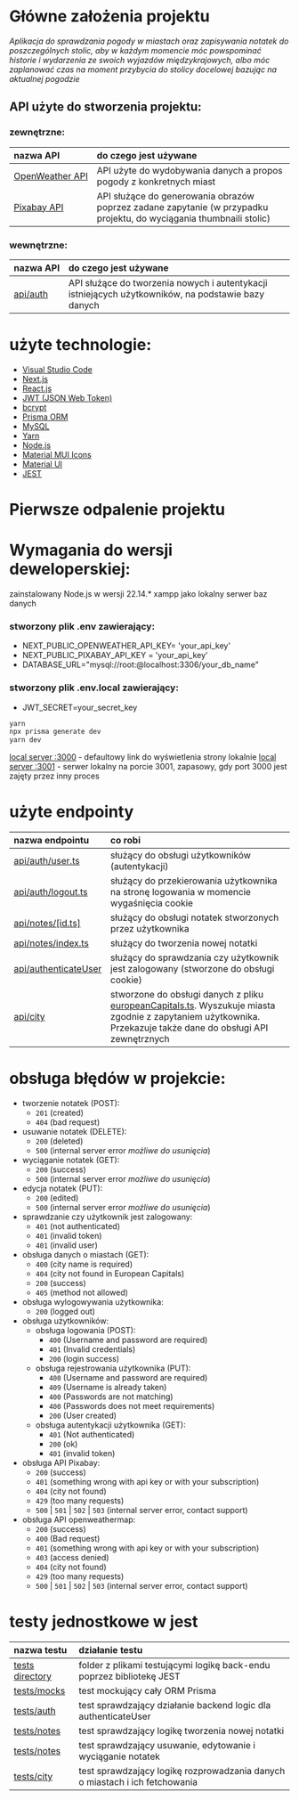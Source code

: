 # Główne założenia projektu

_Aplikacja do sprawdzania pogody w miastach oraz zapisywania notatek do poszczególnych stolic, aby w każdym momencie móc powspominać historie i wydarzenia ze swoich wyjazdów międzykrajowych, albo móc zaplanować czas na moment przybycia do stolicy docelowej bazując na aktualnej pogodzie_

## API użyte do stworzenia projektu:

### zewnętrzne:
| nazwa API | do czego jest używane |
|:----------|:----------------------|
|[OpenWeather&nbsp;API](https://openweathermap.org/api)  | API użyte do wydobywania danych a propos pogody z konkretnych miast
|[Pixabay API](https://pixabay.com/api/docs/)       | API służące do generowania obrazów poprzez zadane zapytanie (w przypadku projektu, do wyciągania thumbnaili stolic)

### wewnętrzne:
| nazwa&nbsp;API | do czego jest używane |
|:----------|:-----------------------|
|[api/auth](./src/pages/api/auth/user.ts) | API służące do tworzenia nowych i autentykacji istniejących użytkowników, na podstawie bazy danych

# użyte technologie:

- [Visual Studio Code](https://code.visualstudio.com/)
- [Next.js](http://nextjs.org)
- [React.js](https://react.dev/)
- [JWT (JSON Web Token)](https://www.npmjs.com/package/jsonwebtoken)
- [bcrypt](https://www.npmjs.com/package/bcrypt)
- [Prisma ORM](https://www.prisma.io/)
- [MySQL](https://www.mysql.com/)
- [Yarn](https://yarnpkg.com/)
- [Node.js](https://nodejs.org/en)
- [Material MUI Icons](https://mui.com/material-ui/material-icons/)
- [Material UI](https://mui.com/material-ui/)
- [JEST](https://jestjs.io/docs/getting-started)

# Pierwsze odpalenie projektu

# Wymagania do wersji deweloperskiej:

 zainstalowany Node.js w wersji 22.14.*
 xampp jako lokalny serwer baz danych

### stworzony plik .env zawierający:
 - NEXT_PUBLIC_OPENWEATHER_API_KEY= 'your_api_key'
 - NEXT_PUBLIC_PIXABAY_API_KEY = 'your_api_key'
 - DATABASE_URL="mysql://root:@localhost:3306/your_db_name"

### stworzony plik .env.local zawierający:
 - JWT_SECRET=your_secret_key
```bash
yarn
npx prisma generate dev
yarn dev
```

[local server :3000](http://localhost:3000) - defaultowy link do wyświetlenia strony lokalnie
[local server :3001](http://localhost:3001) - serwer lokalny na porcie 3001, zapasowy, gdy port 3000 jest zajęty przez inny proces

# użyte endpointy
|nazwa endpointu|co robi|
|:---------------|:-------|
|[api/auth/user.ts](./src/pages/api/auth/user.ts)               |służący do obsługi użytkowników (autentykacji)                                                                                                                                                  |
|[api/auth/logout.ts](./src/pages/api/auth/logout.ts)           | służący do przekierowania użytkownika na stronę logowania w momencie wygaśnięcia cookie                                                                                                        |
|[api/notes/[id.ts]](./src/pages/api/notes/[id].ts)             |służący do obsługi notatek stworzonych przez użytkownika                                                                                                                                        |
| [api/notes/index.ts](./src/pages/api/notes/index.ts)          | służący do tworzenia nowej notatki                                                                                                                                                             |
| [api/authenticateUser](./src/pages/api/authenticateUser.ts)   |służący do sprawdzania czy użytkownik jest zalogowany (stworzone do obsługi cookie)                                                                                                             |
| [api/city](./src/pages/api/city.ts)                           | stworzone do obsługi danych z pliku [europeanCapitals.ts](./src/data/europeanCapitals.ts). Wyszukuje miasta zgodnie z zapytaniem użytkownika. Przekazuje także dane do obsługi API zewnętrznych|

# obsługa błędów w projekcie:
- tworzenie notatek (POST):
    - `201` (created)
    - `404` (bad request)
- usuwanie notatek (DELETE):
    - `200` (deleted)
    - `500` (internal server error _możliwe do usunięcia_)
- wyciąganie notatek (GET):
    - `200` (success)
    - `500` (internal server error _możliwe do usunięcia_)
- edycja notatek (PUT):
    - `200` (edited)
    - `500` (internal server error _możliwe do usunięcia_)
- sprawdzanie czy użytkownik jest zalogowany:
    - `401` (not authenticated)
    - `401` (invalid token)
    - `401` (invalid user)
- obsługa danych o miastach (GET):
    - `400` (city name is required)
    - `404` (city not found in European Capitals)
    - `200` (success)
    - `405` (method not allowed)
- obsługa wylogowywania użytkownika:
    - `200` (logged out)
- obsługa użytkowników:
    - obsługa logowania (POST):
        - `400` (Username and password are required)
        - `401` (Invalid credentials)
        - `200` (login success)
    - obsługa rejestrowania użytkownika (PUT):
        - `400` (Username and password are required)
        - `409` (Username is already taken)
        - `400` (Passwords are not matching)
        - `400` (Passwords does not meet requirements)
        - `200` (User created)
    - obsługa autentykacji użytkownika (GET):
        - `401` (Not authenticated)
        - `200` (ok)
        - `401` (invalid token)
- obsługa API Pixabay:
    - `200` (success)
    - `401` (something wrong with api key or with your subscription)
    - `404` (city not found)
    - `429` (too many requests)
    - `500` | `501` | `502` | `503` (internal server error, contact support)
- obsługa API openweathermap:
    - `200` (success)
    - `400` (Bad request)
    - `401` (something wrong with api key or with your subscription)
    - `403` (access denied)
    - `404` (city not found)
    - `429` (too many requests)
    - `500` | `501` | `502` | `503` (internal server error, contact support)

# testy jednostkowe w jest
| nazwa testu  | działanie testu|
|:-------------|:----------------|
|[tests directory](./tests/)                          |  folder z plikami testującymi logikę back-endu poprzez bibliotekę JEST|
|[tests/mocks](./tests/__mocks__/prisma.test.ts)      |  test mockujący cały ORM Prisma|
|[tests/auth](./tests/auth/authenticateUser.test.ts)  |  test sprawdzający działanie backend logic dla authenticateUser|
|[tests/notes](./tests/notes/id.test.ts)              |  test sprawdzający logikę tworzenia nowej notatki|
|[tests/notes](./tests/notes/notes.test.ts)           |  test sprawdzający usuwanie, edytowanie i wyciąganie notatek|
|[tests/city](./tests/city.test.ts)                   |  test sprawdzający logikę rozprowadzania danych o miastach i ich fetchowania|
